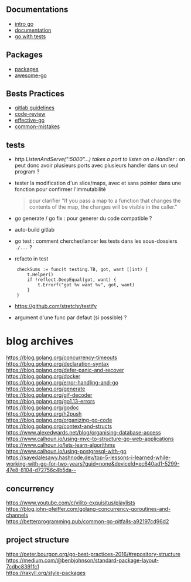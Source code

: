 ## Documentations
- [intro go](http://www.golang-book.com/books/intro)
- [documentation](https://golang.org/doc/)
- [go with tests](https://quii.gitbook.io/learn-go-with-tests/)

## Packages
- [packages](https://pkg.go.dev/)
- [awesome-go](https://github.com/avelino/awesome-go)

## Bests Practices
- [gitlab guidelines](https://docs.gitlab.com/ee/development/go_guide/)
- [code-review](https://github.com/golang/go/wiki/CodeReviewComments)
- [effective-go](https://golang.org/doc/effective_go)
- [common-mistakes](http://devs.cloudimmunity.com/gotchas-and-common-mistakes-in-go-golang/index.html)

## tests

- *http.ListenAndServe(":5000"...) takes a port to listen on a Handler* : on peut donc avoir plusieurs ports avec plusieurs handler dans un seul program ?

- tester la modification d'un slice/maps, avec et sans pointer dans une fonction pour confirmer l'immutabilité

  > pour clarifier "If you pass a map to a function that changes the contents of the map, the changes will be visible in the caller."

- go generate / go fix : pour generer du code compatible ?

- auto-build gitlab

- go test : comment chercher/lancer les tests dans les sous-dossiers `./...` ?

- refacto in test
```
    checkSums := func(t testing.TB, got, want []int) {
        t.Helper()
        if !reflect.DeepEqual(got, want) {
            t.Errorf("got %v want %v", got, want)
        }
    }
```

- https://github.com/stretchr/testify

- argument d'une func par defaut (si possible) ?

# blog archives

https://blog.golang.org/concurrency-timeouts  
https://blog.golang.org/declaration-syntax  
https://blog.golang.org/defer-panic-and-recover  
https://blog.golang.org/docker  
https://blog.golang.org/error-handling-and-go  
https://blog.golang.org/generate  
https://blog.golang.org/gif-decoder  
https://blog.golang.org/go1.13-errors  
https://blog.golang.org/godoc  
https://blog.golang.org/h2push  
https://blog.golang.org/organizing-go-code  
https://blog.golang.org/context-and-structs  
https://www.alexedwards.net/blog/organising-database-access  
https://www.calhoun.io/using-mvc-to-structure-go-web-applications  
https://www.calhoun.io/lets-learn-algorithms  
https://www.calhoun.io/using-postgresql-with-go  
https://sayedalesawy.hashnode.dev/top-5-lessons-i-learned-while-working-with-go-for-two-years?guid=none&deviceId=ec640ad1-5299-47e8-8104-d72756c4b5da--

## concurrency

https://www.youtube.com/c/vilito-exquisitus/playlists  
https://blog.john-pfeiffer.com/golang-concurrency-goroutines-and-channels  
https://betterprogramming.pub/common-go-pitfalls-a92197cd96d2  

## project structure

https://peter.bourgon.org/go-best-practices-2016/#repository-structure  
https://medium.com/@benbjohnson/standard-package-layout-7cdbc8391fc1  
https://rakyll.org/style-packages  

